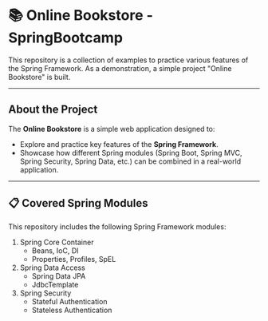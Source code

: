 # 📚 Online Bookstore - SpringBootcamp

This repository is a collection of examples to practice various features of the Spring Framework.
As a demonstration, a simple project "Online Bookstore" is built. 

---

## **About the Project**
The **Online Bookstore** is a simple web application designed to:
- Explore and practice key features of the **Spring Framework**.
- Showcase how different Spring modules (Spring Boot, Spring MVC, Spring Security, Spring Data, etc.) can be combined in a real-world application.

---


## 📋 Covered Spring Modules

This repository includes the following Spring Framework modules:

1. Spring Core Container
   * Beans, IoC, DI
   * Properties, Profiles, SpEL
2. Spring Data Access
   * Spring Data JPA
   * JdbcTemplate
4. Spring Security
   * Stateful Authentication
   * Stateless Authentication
